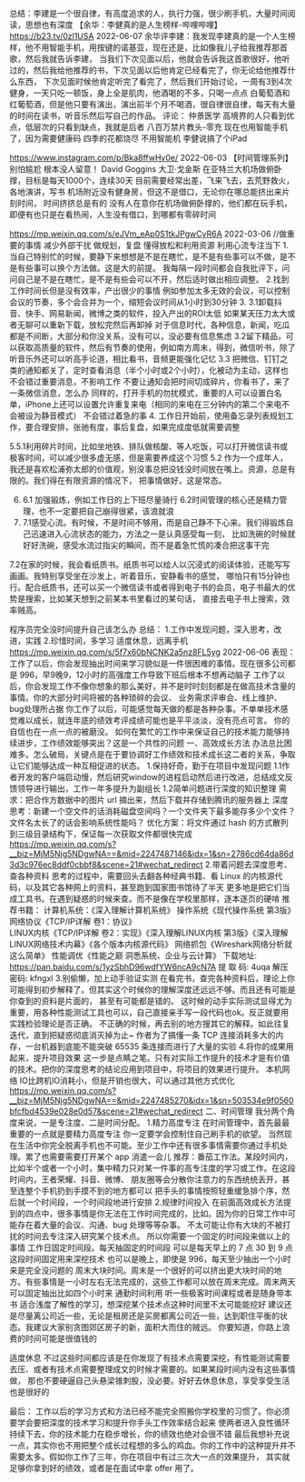 
总结：李建是一个很自律，有高度追求的人，执行力强，很少刷手机，大量时间阅读，思想也有深度
【余华：李健真的是人生榜样-哔哩哔哩】 https://b23.tv/0zl1USA 2022-06-07
余华评李建：我发现李建真的是一个人生榜样，他不用智能手机，用按键的诺基亚，现在还是，比如像我儿子给我推荐那首歌，然后我就告诉李建，
当我们下次见面以后，他就会告诉我这首歌很好，他听过的，然后我给他推荐的书，下次见面以后他肯定已经看完了，你无论给他推荐什么东西，
下次见面时候他肯定听完了看完了，然后我们开始讨论，一周有3到4次健身，一天只吃一顿饭，身上全是肌肉，他酒喝的不多，只喝一点点
白葡萄酒和红葡萄酒，但是他只要有演出，演出前半个月不喝酒，很自律很自律，每天有大量的时间在读书，听音乐然后写自己的作品。
评论：
仲景医学 
高境界的人只看到优点，低层次的只看到缺点，我就是后者
八百万禁片教头-零充
现在也用智能手机了，因为需要健康码
四季的花都烧尽
不用智能机 李健说搞了个iPad

https://www.instagram.com/p/Bka8ffwHv0e/ 2022-06-03
【时间管理系列】别怕尴尬 根本没人留意！
David Goggins 大卫·戈金斯
在亚特兰大机场做俯卧撑，目标是每天1000个，连续30天
目前需要经常出差，飞来飞去，去荒野救火，各地演讲，写书  机场附近没有健身房，但这不是借口，无论你在哪总能挤出来片刻时间，
时间挤挤总是有的
没有人在意你在机场做俯卧撑的，他们都在玩手机，即便有也只是在看热闹，人生没有借口，到哪都有零碎时间


https://mp.weixin.qq.com/s/eJVm_eAp0S1tkJPgwCyR6A 2022-03-06
//做重要的事情     减少外部干扰  做规划，复盘  懂得放松和利用资源   利用心流专注当下
1.当自己特别忙的时候，要静下来想想是不是在瞎忙，是不是有些事可以不做，是不是有些事可以换个方法做。这是大的前提。
我每隔一段时间都会自我批评下，问问自己是不是在瞎忙，是不是有些会可以不开，然后适时做出相应调整。
2.找到工作时间长但是没有效率，产出很少的事情
  例如参加太多无效的会议，可以控制会议的节奏，多个会合并为一个，缩短会议时间从1小时到30分钟
3.
  3.1卸载抖音、快手、网易新闻，微博之类的软件，投入产出的ROI太低  如果某天压力太大或者无聊可以重新下载，放松完然后再卸掉
  对于信息时代，各种信息，新闻，吃瓜都是不间断，大部分和你没关系，没有可以，没必要有信息焦虑
  3.2留下精品，可以获取高质量的软件，然后有节奏的使用，例如南方周末，得到，微信听书，除了听音乐外还可以听高手论道，相比看书，音频更能强化记忆
  3.3 把微信、钉钉之类的通知都关了，定时查看消息（半个小时或2个小时），化被动为主动，这样也不会错过重要消息，不影响工作
    不要让通知会把时间切成碎片，你看书了，来了一条微信消息，怎么办
    同样的，打开手机的勿扰模式，重要的人可以设置白名单，iPhone上还可以设置允许重复来电（相同的来电在三分钟内的第二个来电不会被设为静音模式）
       不会错过着急的事
4. 工作日开始前，使用备忘录列表规划工作，要合理安排，张驰有度，事后复盘，如果完成度低就需要调整

5.5.1利用碎片时间，比如坐地铁、排队做核酸、等人吃饭，可以打开微信读书或极客时间，可以减少很多虚无感，但是需要养成这个习惯
  5.2 作为一个成年人，我还是喜欢松浦弥太郎的价值观，别没事总把没钱没时间放在嘴上。资源，总是有限的。我们得在有限资源的情况下，
     把事情做好，这是常态。

6. 6.1 加强锻炼，例如工作日的上下班尽量骑行
  6.2时间管理的核心还是精力管理，也不一定要把自己崩得很紧，该浪就浪
7. 7.1感受心流。有时候，不是时间不够用，而是自己静不下心来。我们得锻炼自己迅速进入心流状态的能力，方法之一是认真感受每一刻，
   比如洗碗的时候就好好洗碗，感受水流过指尖的瞬间，而不是着急忙慌的凑合把这事干完

  7.2在家的时候，我会看纸质书。纸质书可以给人以沉浸式的阅读体验，还能写写画画。我特别享受坐在沙发上，听着音乐，安静看书的感觉，
  哪怕只有15分钟也行。配合纸质书，还可以买一个微信读书或者得到电子书的会员，电子书最大的优势是搜索，比如某天想到之前某本书里看过的某句话，
  直接去电子书上搜索，效率贼高。



程序员完全没时间提升自己该怎么办
总结： 1.工作中发现问题，深入思考，改进，实践
      2.珍惜时间，多学习 适度休息，远离手机 
https://mp.weixin.qq.com/s/5f7x60bNCNK2a5nz8FL5yg  2022-06-06
表现：
工作了以后，你会发现抽出时间来学习貌似是一件很困难的事情。现在很多公司都是 996，早9晚9，12小时的高强度工作导致下班后根本不想再动脑子
工作了以后，你会发现工作不像你想象的那么美好，并不是时时刻刻都是在做高技术含量的事情。你的大部分时间将被的各种琐碎的会议、
   业务需求评审会、线上维护、bug处理所占据
你工作了以后，可能感觉每天做的都是各种杂事。不单单技术感觉难以成长，就连年底的绩效考评成绩可能也是平平淡淡，没有亮点可言。
  你的自信也在一点一点的被磨没。
如何在繁忙的工作中来保证自己的技术能力能够持续进步，工作绩效能够突出？这是一个共性的问题
一、高效成长方法
办法总比困难多。怎么破局，关键点是在于要协调好工作绩效和技术成长这二者的关系，争取让它们能够达成一种互相促进的状态。
1.保持好奇，勤于在项目中发现问题
 1.1作者开发的客户端启动慢，然后研究window的进程启动然后进行改进，总结成文反馈领导进行输出，工作一年多提升为副组长
 1.2简单问题进行深度的知识整理
   需求：把合作方数据中的图片 url 摘出来，然后下载并存储到腾讯的服务器上
   深度思考：新建一个空文件的话消耗磁盘空间吗？一个文件夹下最多能存多少个文件？文件名太长了的话会影响系统性能吗？
   优化方案：将文件通过 hash 的方式散列到三级目录结构下，保证每一次获取文件都很快完成
   https://mp.weixin.qq.com/s?__biz=MjM5Njg5NDgwNA==&mid=2247487146&idx=1&sn=2786cd64da86d3d3c976ec8ddf0cbbf8&scene=21#wechat_redirect
2.带着问题去深度思考、查各种资料
   思考的过程中，需要回头去翻各种经典书籍、看 Linux 的内核源代码，以及其它各种网上的资料，甚至跑到国家图书馆待了半天
   更多地是把它们当成工具书。在遇到疑惑的时候来查。而不是像在学校里那样，逐本逐页的硬啃
   推荐书籍： 计算机系统：《深入理解计算机系统》  操作系统《现代操作系统 第3版》
     网络协议《TCP/IP详解 卷1：协议》   
     LINUX内核《TCP/IP详解 卷2：实现》《深入理解LINUX内核 第3版》《深入理解LINUX网络技术内幕》《各个版本内核源代码》
     网络抓包《Wireshark网络分析就这么简单》   性能调优《性能之巅 洞悉系统、企业与云计算》
   下载地址: https://pan.baidu.com/s/1yzSbhD96wdfYW6ncA9cN7A
   提 取 码: 4uqa
   解压密码: kfngxl
3.别偷懒，加上动手验证实测
   在看完书，查完各种资料后，理论上你可能得到初步解释了。但其实这个时候你的理解深度还远远不够。而且还有可能是你查到的资料是片面的，
    甚至有可能都是错的。
这时候的动手实际测试显得尤为重要，用各种性能测试工具也可以，自己直接亲手写一段代码也ok。反正就要用实践检验理论是否正确。
  不正确的时候，再去别的地方搜其它的解释。如此往复迭代，直到把疑惑彻底消灭掉为止~
  作者为了搞懂一条 TCP 连接消耗多大的内存，一台机器到底能不能突破 65535 条连接而进行了大量的实验
4.将你的成果用起来，提升项目效果
   这一步是点睛之笔。只有对实际工作提升的技术才是有价值的技术。把你的深度思考的结论应用到项目中，将项目的效果进行提升。
   本机网络 IO比跨机IO消耗小，但是开销也很大，可以通过其他方式优化
   https://mp.weixin.qq.com/s?__biz=MjM5Njg5NDgwNA==&mid=2247485270&idx=1&sn=503534e9f0560bfcfbd4539e028e0d57&scene=21#wechat_redirect
二、时间管理
   我分两个角度来说，一是专注度、二是时间分配。
1.精力高度专注
   在时间管理中，首先最最重要的一点就是要精力高度专注
   你一定要学会控制住自己刷手机的欲望。
   当然现在生活中你完全脱离手机也不可能。至少工作中还有很多事情需要你通过手机处理。累了也需要需要打开某个 app 消遣一会儿
   推荐：番茄工作法。某段时间内，比如半个或者一个小时，集中精力只对某一件事的高专注度的学习或工作。在这段时间内，王者荣耀、抖音、微博、
      朋友圈等会分散你注意力的东西统统丢开，甚至连整个手机扔到手摸不到的地方都可以
   把手头的事情按照轻重缓急排个序，然后就一个时间段，一个时间段地进行安排
2.规律时间投入
   在前面高效成长方法提到的四点中，很多事情是你无法在工作时间完成的，比如。因为你的日常工作中可能存在着大量的会议、沟通、bug 处理等等杂事。
    不太可能让你有大块的不被打扰的时间去专注深入研究某个技术点。
   所以你需要一个固定的时间段来做以上的事情
工作日固定时间段。每天抽固定的时间段  可以是每天早上的 7 点 30 到 9 点 这段时间固定用来深挖技术  也可以是晚上，即使是 996，每天至少抽出一个小时来是完全没问题的
周末大块时间。周末是一个很好的可以挤出更大块时间的地方。有些事情是一小时左右无法完成的，这些工作都可以放在周末完成。周末两天可以固定抽出比如四个小时来
通勤时间利用  听一些极客时间课程或者是随身带本书  适合浅度了解性的学习，想深挖某个技术点这种时间里不太可能能挖好
  建议还是尽量离公司近一些，无论是租房还是买房都离公司近一些，达到职住平衡的状态。我建议大家别贪图郊区房子的新，面积大而住的贼远。
  你要知道，你路上浪费的时间可能是很值钱的

适度休息
不过这些时间都应该是在你发现了有技术点需要深挖，有性能测试需要去压、或者有技术点需要整理成文的时候才需要的。如果某段时间内没有这些事情做，
那也不要硬逼自己头悬梁锥刺股，没必要。好好去休息休息，享受享受生活也是很好的

最后：
工作以后的学习方式和方法已经不能完全照搬你学校里的习惯了。你必须要学会要把深度的技术学习和提升你手头工作效率结合起来
  使两者进入良性循环持续下去，你的技术能力在稳步增长，你的绩效也绝对会很不错
最后我想补充说一点，其实你也不用把整个成长过程想的多么的鸡血。你的工作中的这种提升并不需要太多。假如你工作了三年，你在项目中有过三次大一点的效果提升，
  其实就足够你拿到好的绩效，或者是在面试中拿 offer 用了。